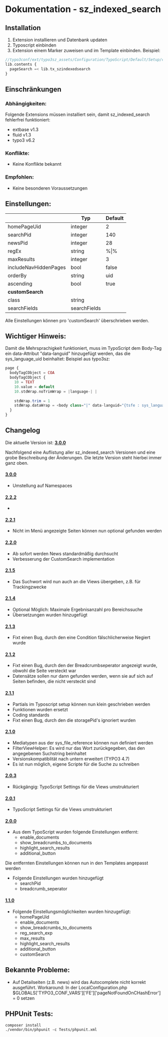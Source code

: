 # Dokumentation - sz_indexed_search

## Installation

1. Extension installieren und Datenbank updaten
2. Typoscript einbinden
3. Extension einem Marker zuweisen und im Template einbinden. Beispiel:

```PHP
//typo3conf/ext/typo3sz_assets/Configuration/TypoScript/Default/Setup/contents/elements.ts
lib.contents {
  pageSearch =< lib.tx_szindexedsearch
}
```

## Einschränkungen

### Abhängigkeiten:

Folgende Extensions müssen installiert sein, damit sz_indexed_search fehlerfrei funktioniert:

* extbase v1.3
* fluid v1.3
* typo3 v6.2

### Konflikte:

* Keine Konflikte bekannt

### Empfohlen:

* Keine besonderen Voraussetzungen

## Einstellungen:

|                                       | Typ                                   | Default                               |
| ------------------------------------- | ------------------------------------- | ------------------------------------- | 
| homePageUid                           | integer                               | 2                                     |
| searchPid                             | integer                               | 140                                   |
| newsPid                               | integer                               | 28                                    |
| regEx                                 | string                                | %\|%                                  |
| maxResults                            | integer                               | 3                                     |
| includeNavHiddenPages                 | bool                                  | false                                 |
| orderBy                               | string                                | uid                                   |
| ascending                             | bool                                  | true                                  |
| **customSearch**                      |                                       |                                       |
| class                                 | string                                |                                       |
| searchFields                          | searchFields                          |                                       |
Alle Einstellungen können pro 'customSearch' überschrieben werden.

## Wichtiger Hinweis:

Damit die Mehrsprachigkeit funktioniert, muss im TypoScript dem Body-Tag ein data-Attribut "data-languid" hinzugefügt werden, das die sys_language_uid beinhaltet: Beispiel aus typo3sz:

```PHP
page {
  bodyTagCObject = COA
  bodyTagCObject {
    10 = TEXT
    10.value = default
    10.stdWrap.noTrimWrap = |language-| |
    
    stdWrap.trim = 1
    stdWrap.dataWrap = <body class="|" data-languid="{tsfe : sys_language_uid}">
  }
}
```

## Changelog

Die aktuelle Version ist: [**3.0.0**](http://stash.sunzinet.com:7990/projects/SZT3/repos/sz_indexed_search/browse?at=refs%2Ftags%2F3.0.0) 

Nachfolgend eine Auflistung aller sz_indexed_search Versionen und eine grobe Beschreibung der Änderungen. Die letzte Version steht hierbei immer ganz oben.

#### [**3.0.0**](http://stash.sunzinet.com:7990/projects/SZT3/repos/sz_indexed_search/browse?at=refs%2Ftags%2F3.0.0)

* Umstellung auf Namespaces

#### [**2.2.2**](http://stash.sunzinet.com:7990/projects/SZT3/repos/sz_indexed_search/browse?at=refs%2Ftags%2F2.2.2)

* 

#### [**2.2.1**](http://stash.sunzinet.com:7990/projects/SZT3/repos/sz_indexed_search/browse?at=refs%2Ftags%2F2.2.1)

* Nicht im Menü angezeigte Seiten können nun optional gefunden werden

#### [**2.2.0**](http://stash.sunzinet.com:7990/projects/SZT3/repos/sz_indexed_search/browse?at=refs%2Ftags%2F2.2.0)

* Ab sofort werden News standardmäßig durchsucht
* Verbesserung der CustomSearch implementation

#### [**2.1.5**](http://stash.sunzinet.com:7990/projects/SZT3/repos/sz_indexed_search/browse?at=refs%2Ftags%2F2.1.5)

* Das Suchwort wird nun auch an die Views übergeben, z.B. für Trackingzwecke

#### [**2.1.4**](http://stash.sunzinet.com:7990/projects/SZT3/repos/sz_indexed_search/browse?at=refs%2Ftags%2F2.1.4)

* Optional Möglich: Maximale Ergebnisanzahl pro Bereichssuche
* Übersetzungen wurden hinzugefügt

#### [**2.1.3**](http://stash.sunzinet.com:7990/projects/SZT3/repos/sz_indexed_search/browse?at=refs%2Ftags%2F2.1.3)

* Fixt einen Bug, durch den eine Condition fälschlicherweise Negiert wurde

#### [**2.1.2**](http://stash.sunzinet.com:7990/projects/SZT3/repos/sz_indexed_search/browse?at=refs%2Ftags%2F2.1.2)

* Fixt einen Bug, durch den der Breadcrumbseperator angezeigt wurde, obwohl die Seite versteckt war
* Datensätze sollen nur dann gefunden werden, wenn sie auf sich auf Seiten befinden, die nicht versteckt sind

#### [**2.1.1**](http://stash.sunzinet.com:7990/projects/SZT3/repos/sz_indexed_search/browse?at=refs%2Ftags%2F2.1.1)

* Partials im Typoscript setup können nun klein geschrieben werden
* Funktionen wurden ersetzt
* Coding standards
* Fixt einen Bug, durch den die storagePid's ignoriert wurden

#### [**2.1.0**](http://stash.sunzinet.com:7990/projects/SZT3/repos/sz_indexed_search/browse?at=refs%2Ftags%2F2.1.0)

* Mediatypen aus der sys_file_reference können nun definiert werden
* FilterViewHelper: Es wird nur das Wort zurückgegeben, das den angegebenen Suchstring beinhaltet
* Versionskompatiblität nach untern erweitert (TYPO3 4.7)
* Es ist nun möglich, eigene Scripte für die Suche zu schreiben

#### [**2.0.3**](http://stash.sunzinet.com:7990/projects/SZT3/repos/sz_indexed_search/browse?at=refs%2Ftags%2F2.0.3)

* Rückgängig: TypoScript Settings für die Views umstrukturiert

#### [**2.0.1**](http://stash.sunzinet.com:7990/projects/SZT3/repos/sz_indexed_search/browse?at=refs%2Ftags%2F2.0.1)

* TypoScript Settings für die Views umstrukturiert

#### [**2.0.0**](http://stash.sunzinet.com:7990/projects/SZT3/repos/sz_indexed_search/browse?at=refs%2Ftags%2F2.0.0)

* Aus dem TypoScript wurden folgende Einstellungen entfernt:
    * enable_documents
    * show_breadcrumbs_to_documents
    * highlight_search_results
    * additional_button

Die entfernten Einstellungen können nun in den Templates angepasst werden

* Folgende Einstellungen wurden hinzugefügt
    * searchPid
    * breadcrumb_seperator

#### [**1.1.0**](http://stash.sunzinet.com:7990/projects/SZT3/repos/sz_indexed_search/browse?at=refs%2Ftags%2F1.1.0)

* Folgende Einstellungsmöglichkeiten wurden hinzugefügt:
    * homePageUid
    * enable_documents
    * show_breadcrumbs_to_documents
    * reg_search_exp
    * max_results
    * highlight_search_results
    * additional_button
    * customSearch


## Bekannte Probleme:

* Auf Detailseiten (z.B. news) wird das Autocomplete nicht korrekt ausgeführt. Workaround: In der LocalConfiguration.php $GLOBALS['TYPO3_CONF_VARS']['FE']['pageNotFoundOnCHashError'] = 0 setzen

## PHPUnit Tests:
```
composer install
./vendor/bin/phpunit -c Tests/phpunit.xml
```